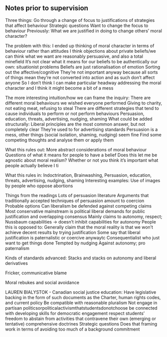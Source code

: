 ## Notes prior to supervision

Three things:
Go through a change of focus to justifications of strategies that affect behaviour
Strategic questions
Want to change the focus to behaviour
Previously: What we are justified in doing to change others’ moral character?

The problem with this:
I ended up thinking of moral character in terms of behaviour rather than attitudes
I think objections about private beliefs/we can think what we want are reasonably persuasive, and also a total minefield
It’s not clear what it means for our beliefs to be authentically our own:
situationist problems
Beliefs are just rationalisation of emotion
Sorting out the affective/cognitive
They’re not important anyway because all sorts of things mean they’re not converted into action and as such don’t affect anyone
So I don’t think I can make particular headway addressing the moral character and I think it might become a bit of a mess

The more interesting intuition/how we can frame the inquiry:
There are different moral behaviours we wished everyone performed
Giving to charity, not eating meat, refusing to steal
There are different strategies that tend to cause individuals to perform or not perform behaviours
Persuasion, education, threats, advertising, nudging, shaming
What could be added structurally:
Liberal principles are the most common answer, but not completely clear
They’re used to for advertising standards
Persuasion is a mess, other things (social isolation, shaming, nudging) seem fine
Find some competing thoughts and analyse them or apply them

What this rules out:
More abstract considerations of moral behaviour
Questions of what it means for people to have a belief
Does this let me be agnostic about moral realism? Whether or not you think it’s important what people actually believe I ti

What this rules in:
Indoctrination, Brainwashing, Persuasion, education, threats, advertising, nudging, shaming
Interesting examples: Use of images by people who oppose abortions

Things from the readings
Lots of persuasion literature
Arguments that traditionally accepted techniques of persuasion amount to coercion
Probable options
Can liberalism be defended against competing claims
Most conservative mainstream is political liberal demands for public justification and overlapping consensus
Mainly claims to autonomy, respect; Nussbaum capabilities -> doesn’t inhibit capabilities for autonomy
People this is opposed to:
Generally claim that the moral reality is that we won’t achieve decent results by trying justification
Some say that liberal justification is paternalistic or coercive anywaytc
Consequentialist who just want to get things done
Tempted by nudging
Against autonomy; pro paternalism

Kinds of standards advanced:
Stacks and stacks on autonomy and liberal derivatives

Fricker, communicative blame

Moral rebukes and social avoidance

LAUREN BIALYSTOK - Canadian social justice education:
Have legislative backing in the form of such documents as the Charter, human rights codes, and current policy
Be compatible with reasonable pluralism
Not engage in partisan politicsorpoliticalactivismthatstudentsdonotchoose
be connected with developing skills for democratic engagement
respect students’ freedom to abstain from activities that contravene their own (emerging or tentative) comprehensive doctrines
Strategic questions
Does that framing work in terms of avoiding too much of a background commitment 


